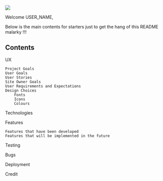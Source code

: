 <!-- <img src="https://codeinstitute.s3.amazonaws.com/fullstack/ci_logo_small.png" style="margin: 0;"> -->

<img src="https://i.imgur.com/XgPVkpL.jpg?3" style="margin: 0;">

<!----- Wee Test Pic For The Craic --->

Welcome USER_NAME,


Below is the main contents for starters just to get the hang of this README malarky !!!


## Contents

UX
   
    Project Goals
    User Goals
    User Stories
    Site Owner Goals
    User Requirements and Expectations
    Design Choices
        Fonts
        Icons
        Colours

Technologies

Features
    
    Features that have been developed
    Features that will be implemented in the future

Testing

Bugs

Deployment

Credit